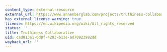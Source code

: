```yaml
---
content_type: external-resource
external_url: https://www.annenberglab.com/projects/truthiness-collaborative/
has_external_license_warning: true
license: https://en.wikipedia.org/wiki/All_rights_reserved
status: ''
title: Truthiness Collaborative
uid: cad813e1-6d8f-4293-b13e-ad70923982dd
wayback_url: ''
---
```

